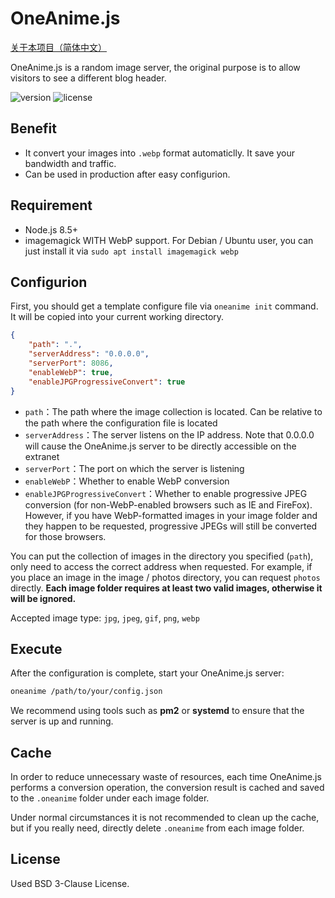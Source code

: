 # OneAnime.js

[关于本项目（简体中文）](https://github.com/OneAnimeTeam/oneanime.js/blob/master/README.zh-CN.md)

OneAnime.js is a random image server, the original purpose is to allow visitors to see a different blog header.

![version](https://img.shields.io/npm/v/oneanime.svg) ![license](https://img.shields.io/npm/l/oneanime.svg)

## Benefit

* It convert your images into `.webp` format automaticlly. It save your bandwidth and traffic.
* Can be used in production after easy configurion.

## Requirement

* Node.js 8.5+
* imagemagick WITH WebP support. For Debian / Ubuntu user, you can just install it via `sudo apt install imagemagick webp`

## Configurion

First, you should get a template configure file via `oneanime init` command. It will be copied into your current working directory.

```json
{
    "path": ".",
    "serverAddress": "0.0.0.0",
    "serverPort": 8086,
    "enableWebP": true,
    "enableJPGProgressiveConvert": true
}
```

* `path`：The path where the image collection is located. Can be relative to the path where the configuration file is located
* `serverAddress`：The server listens on the IP address. Note that 0.0.0.0 will cause the OneAnime.js server to be directly accessible on the extranet
* `serverPort`：The port on which the server is listening
* `enableWebP`：Whether to enable WebP conversion
* `enableJPGProgressiveConvert`：Whether to enable progressive JPEG conversion (for non-WebP-enabled browsers such as IE and FireFox). However, if you have WebP-formatted images in your image folder and they happen to be requested, progressive JPEGs will still be converted for those browsers.

You can put the collection of images in the directory you specified (`path`), only need to access the correct address when requested. For example, if you place an image in the image / photos directory, you can request `photos` directly. **Each image folder requires at least two valid images, otherwise it will be ignored.**

Accepted image type: `jpg`, `jpeg`, `gif`, `png`, `webp`

## Execute

After the configuration is complete, start your OneAnime.js server:

```bash
oneanime /path/to/your/config.json
```

We recommend using tools such as **pm2** or **systemd** to ensure that the server is up and running.

## Cache

In order to reduce unnecessary waste of resources, each time OneAnime.js performs a conversion operation, the conversion result is cached and saved to the `.oneanime` folder under each image folder.

Under normal circumstances it is not recommended to clean up the cache, but if you really need, directly delete `.oneanime` from each image folder.

## License

Used BSD 3-Clause License.
